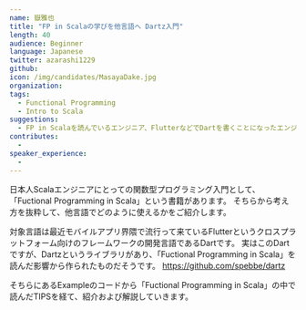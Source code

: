 ```yaml
---
name: 嶽雅也
title: "FP in Scalaの学びを他言語へ Dartz入門"
length: 40
audience: Beginner
language: Japanese
twitter: azarashi1229
github: 
icon: /img/candidates/MasayaDake.jpg
organization: 
tags:
  - Functional Programming
  - Intro to Scala
suggestions:
  - FP in Scalaを読んでいるエンジニア、FlutterなどでDartを書くことになったエンジニアに向けておすすめです。
contributes:
  - 
speaker_experience:
  - 
---
```

日本人Scalaエンジニアにとっての関数型プログラミング入門として、「Fuctional Programming in Scala」という書籍があります。
そちらから考え方を抜粋して、他言語でどのように使えるかをご紹介します。

対象言語は最近モバイルアプリ界隈で流行って来ているFlutterというクロスプラットフォーム向けのフレームワークの開発言語であるDartです。
実はこのDartですが、Dartzというライブラリがあり、「Fuctional Programming in Scala」を読んだ影響から作られたものだそうです。
<a href="https://github.com/spebbe/dartz">https://github.com/spebbe/dartz</a>

そちらにあるExampleのコードから「Fuctional Programming in Scala」の中で読んだTIPSを経て、紹介および解説していきます。
